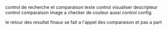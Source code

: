 control de recherche et comparaison texte
control visualiser descripteur
control comparaison image a checker  de couleur aussi
control config



le retour des resultat finaux se fait a l'appel des comparaison et pas a part
